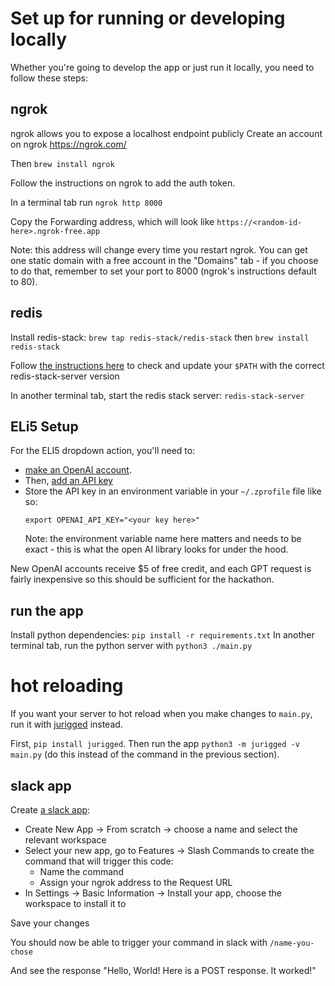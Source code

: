 # Set up for running or developing locally

Whether you're going to develop the app or just run it locally, you need to
follow these steps:

## ngrok

ngrok allows you to expose a localhost endpoint publicly
Create an account on ngrok
https://ngrok.com/

Then `brew install ngrok`

Follow the instructions on ngrok to add the auth token.

In a terminal tab run `ngrok http 8000`

Copy the Forwarding address, which will look like
`https://<random-id-here>.ngrok-free.app`

Note: this address will change every time you restart ngrok. You can get one static domain with a free account in the "Domains" tab - if you choose to do
that, remember to set your port to 8000 (ngrok's instructions default to 80).

## redis

Install redis-stack:
`brew tap redis-stack/redis-stack`
then
`brew install redis-stack`

Follow [the instructions here](https://redis.io/docs/install/install-stack/mac-os/)
to check and update your `$PATH` with the correct redis-stack-server version

In another terminal tab, start the redis stack server: `redis-stack-server`

## ELi5 Setup

For the ELI5 dropdown action, you'll need to:

- [make an OpenAI account](https://auth0.openai.com/u/signup/identifier?state=hKFo2SBuWlR1Zll4ZnluNUF2WXN3ZjhpSjVPcDREOS16d0gxT6Fur3VuaXZlcnNhbC1sb2dpbqN0aWTZIHQwRjFKUkwxS2hpMlhBd1dTa0QwUzJkbTByb08zd0RFo2NpZNkgRFJpdnNubTJNdTQyVDNLT3BxZHR3QjNOWXZpSFl6d0Q).
- Then, [add an API key](https://platform.openai.com/api-keys)
- Store the API key in an environment variable in your `~/.zprofile` file like so:
  ```
  export OPENAI_API_KEY="<your key here>"
  ```
  Note: the environment variable name here matters and needs to be exact - this is what the open AI library looks for under the hood.

New OpenAI accounts receive $5 of free credit, and each GPT request is fairly inexpensive so this should be sufficient for the hackathon.

## run the app

Install python dependencies: `pip install -r requirements.txt`
In another terminal tab, run the python server with `python3 ./main.py`

# hot reloading

If you want your server to hot reload when you make changes to `main.py`, run it with [jurigged](https://github.com/breuleux/jurigged) instead.

First, `pip install jurigged`.
Then run the app `python3 -m jurigged -v main.py` (do this instead of the command in the previous section).

## slack app

Create [a slack app](https://api.slack.com/apps):

- Create New App -> From scratch -> choose a name and select the relevant workspace
- Select your new app, go to Features -> Slash Commands to create the command that will trigger this code:
  - Name the command
  - Assign your ngrok address to the Request URL
- In Settings -> Basic Information -> Install your app, choose the workspace to
  install it to

Save your changes

You should now be able to trigger your command in slack with `/name-you-chose`

And see the response "Hello, World! Here is a POST response. It worked!"
